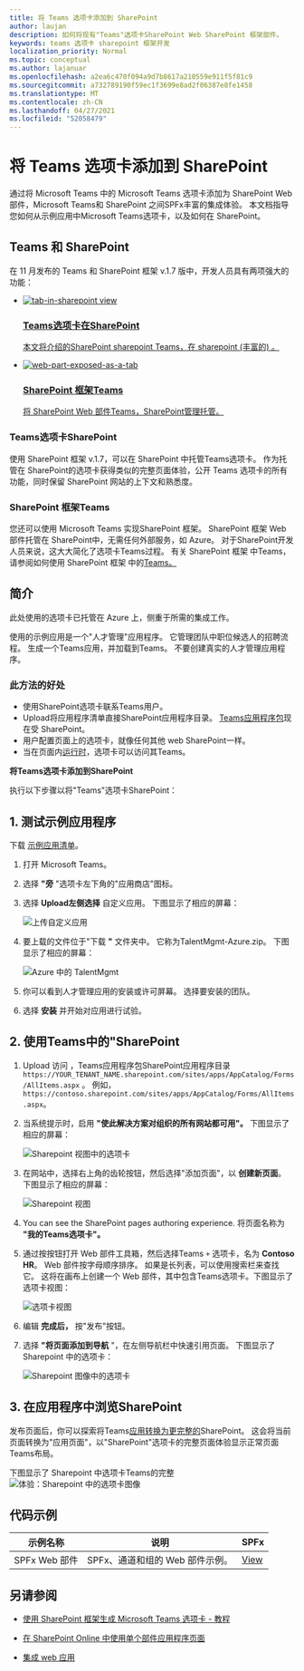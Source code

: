 ```yaml
---
title: 将 Teams 选项卡添加到 SharePoint
author: laujan
description: 如何将现有"Teams"选项卡SharePoint Web SharePoint 框架部件。
keywords: teams 选项卡 sharepoint 框架开发
localization_priority: Normal
ms.topic: conceptual
ms.author: lajanuar
ms.openlocfilehash: a2ea6c470f094a9d7b8617a210559e911f5f81c9
ms.sourcegitcommit: a732789190f59ec1f3699e8ad2f06387e8fe1458
ms.translationtype: MT
ms.contentlocale: zh-CN
ms.lasthandoff: 04/27/2021
ms.locfileid: "52058479"
---
```

# <a name="add-teams-tab-to-sharepoint"></a>将 Teams 选项卡添加到 SharePoint 

通过将 Microsoft Teams 中的 Microsoft Teams 选项卡添加为 SharePoint Web 部件，Microsoft Teams和 SharePoint 之间SPFx丰富的集成体验。 本文档指导您如何从示例应用中Microsoft Teams选项卡，以及如何在 SharePoint。 

## <a name="rich-integration-between-teams-and-sharepoint"></a>Teams 和 SharePoint

在 11 月发布的 Teams 和 SharePoint 框架 v.1.7 版中，开发人员具有两项强大的功能：

<ul  class="panelContent cardsC">
<li>
    <a href="#introduction">
        <div class="cardSize">
            <div class="cardPadding">
                <div class="card">
                    <div class="cardImageOuter">
                        <div class="cardImage bgdAccent1">
                            <img src="~/assets/images/tabs/tabs-in-sharepoint/image084.png" alt="tab-in-sharepoint view"/>
                        </div>
                    </div>
                    <div class="cardText">
                        <h3>Teams选项卡在SharePoint</h3>
                        <p>本文将介绍的SharePoint sharepoint Teams，在 sharepoint (丰富的) 。</p>
                    </div>
                </div>
            </div>
        </div>
    </a>
</li>
<li>
    <a href="https://docs.microsoft.com/sharepoint/dev/spfx/web-parts/get-started/using-web-part-as-ms-teams-tab">
        <div class="cardSize">
            <div class="cardPadding">
                <div class="card">
                    <div class="cardImageOuter">
                        <div class="cardImage bgdAccent1">
                            <img src="~/assets/images/tabs/tabs-in-sharepoint/SharePoint-web-part-exposed-as-a-Tab-in-Microsoft-Teams.png" alt="web-part-exposed-as-a-tab" />
                        </div>
                    </div>
                    <div class="cardText">
                        <h3>SharePoint 框架Teams</h3>
                        <p>将 SharePoint Web 部件Teams，SharePoint管理托管。</p>
                    </div>
                </div>
            </div>
        </div>
    </a>
</li>
</ul>

### <a name="teams-tabs-in-sharepoint"></a>Teams选项卡SharePoint

使用 SharePoint 框架 v.1.7，可以在 SharePoint 中托管Teams选项卡。 作为托管在 SharePoint的选项卡获得类似的完整页面体验，公开 Teams 选项卡的所有功能，同时保留 SharePoint 网站的上下文和熟悉度。

### <a name="sharepoint-framework-in-teams"></a>SharePoint 框架Teams

您还可以使用 Microsoft Teams 实现SharePoint 框架。 SharePoint 框架 Web 部件托管在 SharePoint中，无需任何外部服务，如 Azure。 对于SharePoint开发人员来说，这大大简化了选项卡Teams过程。 有关 SharePoint 框架 中Teams，请参阅如何使用 SharePoint 框架 中的[Teams。](/sharepoint/dev/spfx/web-parts/get-started/using-web-part-as-ms-teams-tab)

## <a name="introduction"></a>简介

此处使用的选项卡已托管在 Azure 上，侧重于所需的集成工作。

使用的示例应用是一个"人才管理"应用程序。 它管理团队中职位候选人的招聘流程。 生成一个Teams应用，并加载到Teams。 不要创建真实的人才管理应用程序。

### <a name="benefits-of-this-approach"></a>此方法的好处

* 使用SharePoint选项卡联系Teams用户。
* Upload将应用程序清单直接SharePoint应用程序目录。 [Teams应用程序包](~/concepts/build-and-test/apps-package.md)现在受 SharePoint。
* 用户配置页面上的选项卡，就像任何其他 web SharePoint一样。
* 当在页面内[运行时](~/tabs/how-to/access-teams-context.md)，选项卡可以访问其Teams。

**将Teams选项卡添加到SharePoint**

执行以下步骤以将"Teams"选项卡SharePoint：

## <a name="1-test-the-sample-app"></a>1. 测试示例应用程序

下载 [示例应用清单](https://github.com/MicrosoftDocs/msteams-docs/raw/master/msteams-platform/assets/downloads/TalentMgmt-Azure.zip)。

1. 打开 Microsoft Teams。
1. 选择 **"旁** "选项卡左下角的"应用商店"图标。
1. 选择 **Upload左侧选择** 自定义应用。 下图显示了相应的屏幕：  

    ![上传自定义应用](~/assets/images/tabs/tabs-in-sharepoint/upload-custom-app.png)

1. 要上载的文件位于"下载 **"** 文件夹中。 它称为TalentMgmt-Azure.zip。 下图显示了相应的屏幕：
 
    ![Azure 中的 TalentMgmt](~/assets/images/tabs/tabs-in-sharepoint/talentmgmt-azure.png)

1. 你可以看到人才管理应用的安装或许可屏幕。 选择要安装的团队。 
1. 选择 **安装** 并开始对应用进行试验。

## <a name="2-use-teams-tab-in-sharepoint"></a>2. 使用Teams中的"SharePoint

1. Upload 访问 ，Teams应用程序包SharePoint应用程序目录 `https://YOUR_TENANT_NAME.sharepoint.com/sites/apps/AppCatalog/Forms/AllItems.aspx` 。 例如，`https://contoso.sharepoint.com/sites/apps/AppCatalog/Forms/AllItems.aspx`。

1. 当系统提示时，启用 **"使此解决方案对组织的所有网站都可用"。**
下图显示了相应的屏幕：

   ![Sharepoint 视图中的选项卡](~/assets/images/tabs/tabs-in-sharepoint/image065.png)

1. 在网站中，选择右上角的齿轮按钮，然后选择"添加页面"，以 **创建新页面**。
下图显示了相应的屏幕：

   ![Sharepoint 视图](~/assets/images/tabs/tabs-in-sharepoint/image066.png)

1. You can see the SharePoint pages authoring experience. 将页面名称为 **"我的Teams选项卡"。**

1. 通过按按钮打开 Web 部件工具箱，然后选择Teams `+` 选项卡，名为 **Contoso HR**。 Web 部件按字母顺序排序。 如果是长列表，可以使用搜索栏来查找它。 这将在画布上创建一个 Web 部件，其中包含Teams选项卡。下图显示了选项卡视图：

   ![选项卡视图](~/assets/images/tabs/tabs-in-sharepoint/image071.png)

1. 编辑 **完成后，** 按"发布"按钮。

1. 选择 **"将页面添加到导航** "，在左侧导航栏中快速引用页面。 下图显示了 Sharepoint 中的选项卡： 

   ![Sharepoint 图像中的选项卡](~/assets/images/tabs/tabs-in-sharepoint/image073.png)

## <a name="3-explore-app-pages-in-sharepoint"></a>3. 在应用程序中浏览SharePoint

发布页面后，你可以探索将Teams[应用转换为更完整的](/sharepoint/dev/spfx/web-parts/single-part-app-pages)SharePoint。 这会将当前页面转换为"应用页面"，以"SharePoint"选项卡的完整页面体验显示正常页面Teams布局。 

下图显示了 Sharepoint 中选项卡Teams的完整 ![ 体验：Sharepoint 中的选项卡图像](~/assets/images/tabs/tabs-in-sharepoint/image085.png)

## <a name="code-sample"></a>代码示例
| **示例名称** | **说明** | **SPFx** |
|-----------------|-----------------|----------|
| SPFx Web 部件 | SPFx、通道和组的 Web 部件示例。 | [View](https://github.com/OfficeDev/Microsoft-Teams-Samples/tree/main/samples/tab-channel-group/spfx)

## <a name="see-also"></a>另请参阅

- [使用 SharePoint 框架生成 Microsoft Teams 选项卡 - 教程](/sharepoint/dev/spfx/web-parts/get-started/using-web-part-as-ms-teams-tab)

- [在 SharePoint Online 中使用单个部件应用程序页面](/sharepoint/dev/spfx/web-parts/single-part-app-pages)

- [集成 web 应用](~/samples/integrate-web-apps-overview.md)
